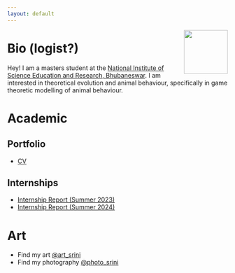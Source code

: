 ```yaml
---
layout: default
---
```

<link rel="shortcut icon" type="image/x-icon" href="assests/img/favicons/favicon.ico">
<img align="right" width="100" height="100" src="https://github.com/CaptChup/CaptChup.github.io/assests/img/img_3106_cropped_compressed.JPG">

# Bio (logist?)
Hey! I am a masters student at the [National Institute of Science Education and Research, Bhubaneswar](https://www.niser.ac.in/). I am interested in theoretical evolution and animal behaviour, specifically in game theoretic modelling of animal behaviour. 

# Academic
## Portfolio
* [CV](academic/curriculum_vitae_compressed.pdf)

## Internships
* [Internship Report (Summer 2023)](academic/summer_internship_report.pdf)
* [Internship Report (Summer 2024)](academic/summer_internship_report_c_l_srinivas_2024_signed_with_ack.pdf)

# Art
* Find my art [@art_srini](https://www.instagram.com/art_srini/)
* Find my photography [@photo_srini](https://www.instagram.com/photo_srini/)
